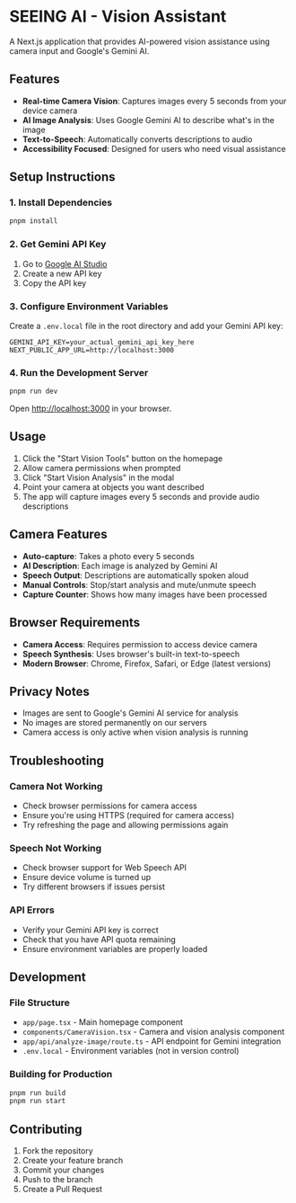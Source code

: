 # SEEING AI - Vision Assistant

A Next.js application that provides AI-powered vision assistance using camera input and Google's Gemini AI.

## Features

- **Real-time Camera Vision**: Captures images every 5 seconds from your device camera
- **AI Image Analysis**: Uses Google Gemini AI to describe what's in the image
- **Text-to-Speech**: Automatically converts descriptions to audio
- **Accessibility Focused**: Designed for users who need visual assistance

## Setup Instructions

### 1. Install Dependencies

```bash
pnpm install
```

### 2. Get Gemini API Key

1. Go to [Google AI Studio](https://makersuite.google.com/app/apikey)
2. Create a new API key
3. Copy the API key

### 3. Configure Environment Variables

Create a `.env.local` file in the root directory and add your Gemini API key:

```env
GEMINI_API_KEY=your_actual_gemini_api_key_here
NEXT_PUBLIC_APP_URL=http://localhost:3000
```

### 4. Run the Development Server

```bash
pnpm run dev
```

Open [http://localhost:3000](http://localhost:3000) in your browser.

## Usage

1. Click the "Start Vision Tools" button on the homepage
2. Allow camera permissions when prompted
3. Click "Start Vision Analysis" in the modal
4. Point your camera at objects you want described
5. The app will capture images every 5 seconds and provide audio descriptions

## Camera Features

- **Auto-capture**: Takes a photo every 5 seconds
- **AI Description**: Each image is analyzed by Gemini AI
- **Speech Output**: Descriptions are automatically spoken aloud
- **Manual Controls**: Stop/start analysis and mute/unmute speech
- **Capture Counter**: Shows how many images have been processed

## Browser Requirements

- **Camera Access**: Requires permission to access device camera
- **Speech Synthesis**: Uses browser's built-in text-to-speech
- **Modern Browser**: Chrome, Firefox, Safari, or Edge (latest versions)

## Privacy Notes

- Images are sent to Google's Gemini AI service for analysis
- No images are stored permanently on our servers
- Camera access is only active when vision analysis is running

## Troubleshooting

### Camera Not Working

- Check browser permissions for camera access
- Ensure you're using HTTPS (required for camera access)
- Try refreshing the page and allowing permissions again

### Speech Not Working

- Check browser support for Web Speech API
- Ensure device volume is turned up
- Try different browsers if issues persist

### API Errors

- Verify your Gemini API key is correct
- Check that you have API quota remaining
- Ensure environment variables are properly loaded

## Development

### File Structure

- `app/page.tsx` - Main homepage component
- `components/CameraVision.tsx` - Camera and vision analysis component
- `app/api/analyze-image/route.ts` - API endpoint for Gemini integration
- `.env.local` - Environment variables (not in version control)

### Building for Production

```bash
pnpm run build
pnpm run start
```

## Contributing

1. Fork the repository
2. Create your feature branch
3. Commit your changes
4. Push to the branch
5. Create a Pull Request
